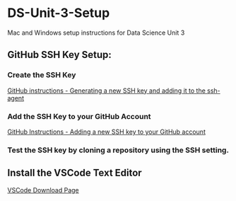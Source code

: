 # DS-Unit-3-Setup
Mac and Windows setup instructions for Data Science Unit 3


## GitHub SSH Key Setup:

### Create the SSH Key

[GitHub instructions - Generating a new SSH key and adding it to the ssh-agent](https://docs.github.com/en/authentication/connecting-to-github-with-ssh/generating-a-new-ssh-key-and-adding-it-to-the-ssh-agent)

### Add the SSH Key to your GitHub Account

[GitHub Instructions - Adding a new SSH key to your GitHub account](https://docs.github.com/en/authentication/connecting-to-github-with-ssh/adding-a-new-ssh-key-to-your-github-account)

### Test the SSH key by cloning a repository using the SSH setting.

## Install the VSCode Text Editor

[VSCode Download Page](https://code.visualstudio.com/download)

